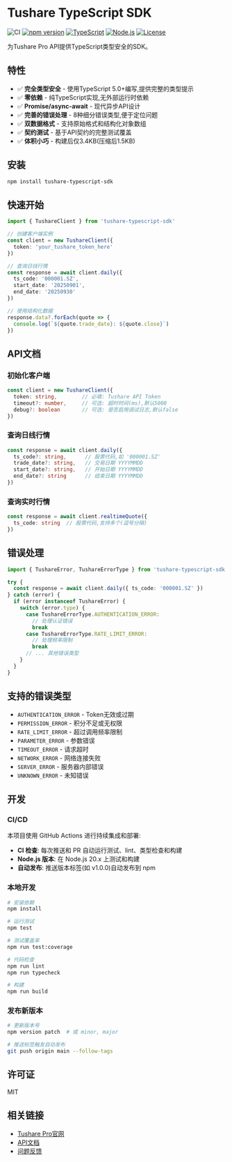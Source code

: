 # Tushare TypeScript SDK

![CI](https://github.com/hestudy/tushare-typescript-sdk/workflows/CI/badge.svg)
[![npm version](https://img.shields.io/npm/v/tushare-typescript-sdk.svg)](https://www.npmjs.com/package/tushare-typescript-sdk)
[![TypeScript](https://img.shields.io/badge/TypeScript-5.0%2B-blue.svg)](https://www.typescriptlang.org/)
[![Node.js](https://img.shields.io/badge/Node.js-20.x%2B-green.svg)](https://nodejs.org/)
[![License](https://img.shields.io/badge/license-MIT-blue.svg)](LICENSE)

为Tushare Pro API提供TypeScript类型安全的SDK。

## 特性

- ✅ **完全类型安全** - 使用TypeScript 5.0+编写,提供完整的类型提示
- ✅ **零依赖** - 纯TypeScript实现,无外部运行时依赖
- ✅ **Promise/async-await** - 现代异步API设计
- ✅ **完善的错误处理** - 8种细分错误类型,便于定位问题
- ✅ **双数据格式** - 支持原始格式和结构化对象数组
- ✅ **契约测试** - 基于API契约的完整测试覆盖
- ✅ **体积小巧** - 构建后仅3.4KB(压缩后1.5KB)

## 安装

```bash
npm install tushare-typescript-sdk
```

## 快速开始

```typescript
import { TushareClient } from 'tushare-typescript-sdk'

// 创建客户端实例
const client = new TushareClient({
  token: 'your_tushare_token_here'
})

// 查询日线行情
const response = await client.daily({
  ts_code: '000001.SZ',
  start_date: '20250901',
  end_date: '20250930'
})

// 使用结构化数据
response.data?.forEach(quote => {
  console.log(`${quote.trade_date}: ${quote.close}`)
})
```

## API文档

### 初始化客户端

```typescript
const client = new TushareClient({
  token: string,        // 必填: Tushare API Token
  timeout?: number,     // 可选: 超时时间(ms),默认5000
  debug?: boolean       // 可选: 是否启用调试日志,默认false
})
```

### 查询日线行情

```typescript
const response = await client.daily({
  ts_code?: string,      // 股票代码,如 '000001.SZ'
  trade_date?: string,   // 交易日期 YYYYMMDD
  start_date?: string,   // 开始日期 YYYYMMDD
  end_date?: string      // 结束日期 YYYYMMDD
})
```

### 查询实时行情

```typescript
const response = await client.realtimeQuote({
  ts_code: string  // 股票代码,支持多个(逗号分隔)
})
```

## 错误处理

```typescript
import { TushareError, TushareErrorType } from 'tushare-typescript-sdk'

try {
  const response = await client.daily({ ts_code: '000001.SZ' })
} catch (error) {
  if (error instanceof TushareError) {
    switch (error.type) {
      case TushareErrorType.AUTHENTICATION_ERROR:
        // 处理认证错误
        break
      case TushareErrorType.RATE_LIMIT_ERROR:
        // 处理频率限制
        break
      // ... 其他错误类型
    }
  }
}
```

## 支持的错误类型

- `AUTHENTICATION_ERROR` - Token无效或过期
- `PERMISSION_ERROR` - 积分不足或无权限
- `RATE_LIMIT_ERROR` - 超过调用频率限制
- `PARAMETER_ERROR` - 参数错误
- `TIMEOUT_ERROR` - 请求超时
- `NETWORK_ERROR` - 网络连接失败
- `SERVER_ERROR` - 服务器内部错误
- `UNKNOWN_ERROR` - 未知错误

## 开发

### CI/CD

本项目使用 GitHub Actions 进行持续集成和部署:

- **CI 检查**: 每次推送和 PR 自动运行测试、lint、类型检查和构建
- **Node.js 版本**: 在 Node.js 20.x 上测试和构建
- **自动发布**: 推送版本标签(如 v1.0.0)自动发布到 npm

### 本地开发

```bash
# 安装依赖
npm install

# 运行测试
npm test

# 测试覆盖率
npm run test:coverage

# 代码检查
npm run lint
npm run typecheck

# 构建
npm run build
```

### 发布新版本

```bash
# 更新版本号
npm version patch  # 或 minor, major

# 推送标签触发自动发布
git push origin main --follow-tags
```

## 许可证

MIT

## 相关链接

- [Tushare Pro官网](https://tushare.pro)
- [API文档](https://tushare.pro/document/2)
- [问题反馈](https://github.com/your-repo/issues)